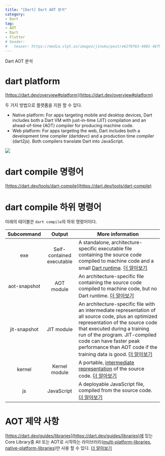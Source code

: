 ```yaml
---
title: "[Dart] Dart AOT 분석"
category: 
- Dart
tag:
- AOT
- Dart
- Flutter
# header:
#   teaser: https://media.vlpt.us/images/jinuku/post/e62f8f63-4001-46f9-b811-dc6f62f0828e/40cc3e52-745d-48b8-8a09-02c21efc36e5.png
---
```

Dart AOT 분석

# dart platform

[https://dart.dev/overview#platform](https://dart.dev/overview#platform)

두 가지 방법으로 플랫폼을 지원 할 수 있다.

* Native platform: For apps targeting mobile and desktop devices, Dart includes both a Dart VM with just-in-time (JIT) compilation and an ahead-of-time (AOT) compiler for producing machine code.
* Web platform: For apps targeting the web, Dart includes both a development time compiler (dartdevc) and a production time compiler (dart2js). Both compilers translate Dart into JavaScript.

![](https://dart.dev/assets/img/Dart-platforms.svg)

# dart compile 명령어

[https://dart.dev/tools/dart-compile](https://dart.dev/tools/dart-compile)

# dart compile 하위 명령어

아래의 테이블은 ```dart compile```의 하위 명령어이다.

|Subcommand|Output|More information|
|:---:|:---:|---|
|exe|Self-contained executable|A standalone, architecture-specific executable file containing the source code compiled to machine code and a small [Dart runtime](https://dart.dev/overview#runtime). [더 알아보기](https://dart.dev/tools/dart-compile#exe)|
|aot-snapshot|AOT module|An architecture-specific file containing the source code compiled to machine code, but no Dart runtime. [더 알아보기](https://dart.dev/tools/dart-compile#aot-snapshot)|
|jit-snapshot|JIT module|An architecture-specific file with an intermediate representation of all source code, plus an optimized representation of the source code that executed during a training run of the program. JIT-compiled code can have faster peak performance than AOT code if the training data is good. [더 알아보기](https://dart.dev/tools/dart-compile#jit-snapshot)|
|kernel|Kernel module|A portable, [intermediate representation](https://github.com/dart-lang/sdk/blob/main/pkg/kernel/binary.md) of the source code. [더 알아보기](https://dart.dev/tools/dart-compile#kernel)|
|js|JavaScript|A deployable JavaScript file, compiled from the source code. [더 알아보기](https://dart.dev/tools/dart-compile#js)|

# AOT 제약 사항
[https://dart.dev/guides/libraries](https://dart.dev/guides/libraries)에 있는 Core Library중 All 또는 AOT로 시작하는 라이브러리([multi-platform-libraries](https://dart.dev/guides/libraries#multi-platform-libraries), [native-platform-libraries](https://dart.dev/guides/libraries#native-platform-libraries))만 사용 할 수 있다. [더 알아보기](https://dart.dev/tools/dart-compile#known-limitations)